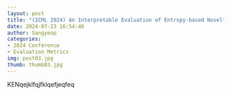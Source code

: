 ```yaml
---
layout: post
title: "(ICML 2024) An Interpretable Evaluation of Entropy-based Novelty of Generative Models2"
date: 2024-07-23 16:54:46
author: Sangyeop
categories:
- 2024 Conference
- Evaluation Metrics
img: post03.jpg
thumb: thumb03.jpg
---
```


KENqejklfqjfklqefjeqfeq

[hampden]: https://github.com/jekyll/jekyll